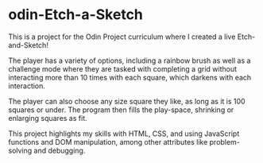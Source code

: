 # odin-Etch-a-Sketch
This is a project for the Odin Project curriculum where I created a live Etch-and-Sketch!

The player has a variety of options, including a rainbow brush as well as a challenge mode where they are tasked with completing a grid without interacting more than 10 times with each square, which darkens with each interaction.

The player can also choose any size square they like, as long as it is 100 squares or under. The program then fills the play-space, shrinking or enlarging squares as fit.

This project highlights my skills with HTML, CSS, and using JavaScript functions and DOM manipulation, among other attributes like problem-solving and debugging.